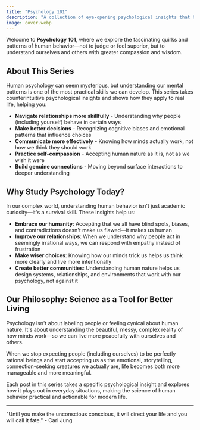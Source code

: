 ```yaml
---
title: "Psychology 101"
description: "A collection of eye-opening psychological insights that help us understand ourselves and others better, leading to more fulfilling relationships and wiser life choices."
image: cover.webp
---
```


Welcome to **Psychology 101**, where we explore the fascinating quirks and patterns of human behavior—not to judge or feel superior, but to understand ourselves and others with greater compassion and wisdom.

## About This Series

Human psychology can seem mysterious, but understanding our mental patterns is one of the most practical skills we can develop. This series takes counterintuitive psychological insights and shows how they apply to real life, helping you:

- **Navigate relationships more skillfully** - Understanding why people (including yourself) behave in certain ways
- **Make better decisions** - Recognizing cognitive biases and emotional patterns that influence choices
- **Communicate more effectively** - Knowing how minds actually work, not how we think they should work
- **Practice self-compassion** - Accepting human nature as it is, not as we wish it were
- **Build genuine connections** - Moving beyond surface interactions to deeper understanding

## Why Study Psychology Today?

In our complex world, understanding human behavior isn't just academic curiosity—it's a survival skill. These insights help us:

- **Embrace our humanity**: Accepting that we all have blind spots, biases, and contradictions doesn't make us flawed—it makes us human
- **Improve our relationships**: When we understand why people act in seemingly irrational ways, we can respond with empathy instead of frustration
- **Make wiser choices**: Knowing how our minds trick us helps us think more clearly and live more intentionally
- **Create better communities**: Understanding human nature helps us design systems, relationships, and environments that work with our psychology, not against it

## Our Philosophy: Science as a Tool for Better Living

Psychology isn't about labeling people or feeling cynical about human nature. It's about understanding the beautiful, messy, complex reality of how minds work—so we can live more peacefully with ourselves and others.

When we stop expecting people (including ourselves) to be perfectly rational beings and start accepting us as the emotional, storytelling, connection-seeking creatures we actually are, life becomes both more manageable and more meaningful.

Each post in this series takes a specific psychological insight and explores how it plays out in everyday situations, making the science of human behavior practical and actionable for modern life.

---

"Until you make the unconscious conscious, it will direct your life and you will call it fate." - Carl Jung
